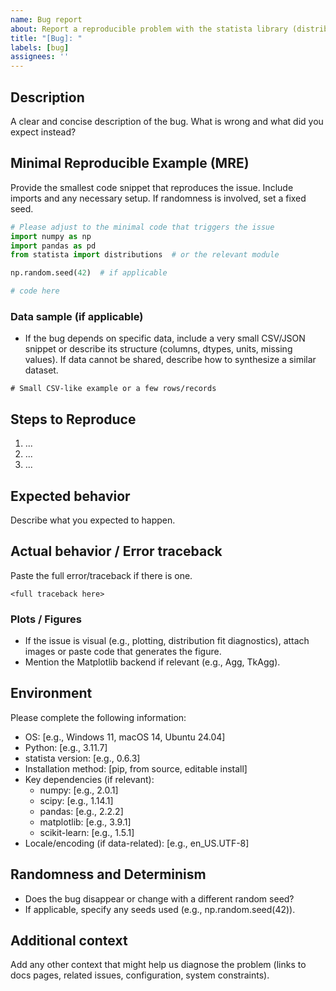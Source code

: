 ```yaml
---
name: Bug report
about: Report a reproducible problem with the statista library (distributions, EVA, sensitivity, time-series, plotting)
title: "[Bug]: "
labels: [bug]
assignees: ''
---
```


## Description
A clear and concise description of the bug. What is wrong and what did you expect instead?

## Minimal Reproducible Example (MRE)
Provide the smallest code snippet that reproduces the issue. Include imports and any necessary setup. If randomness is involved, set a fixed seed.

```python
# Please adjust to the minimal code that triggers the issue
import numpy as np
import pandas as pd
from statista import distributions  # or the relevant module

np.random.seed(42)  # if applicable

# code here
```

### Data sample (if applicable)
- If the bug depends on specific data, include a very small CSV/JSON snippet or describe its structure (columns, dtypes, units, missing values). If data cannot be shared, describe how to synthesize a similar dataset.

```
# Small CSV-like example or a few rows/records
```

## Steps to Reproduce
1. ...
2. ...
3. ...

## Expected behavior
Describe what you expected to happen.

## Actual behavior / Error traceback
Paste the full error/traceback if there is one.

```
<full traceback here>
```

### Plots / Figures
- If the issue is visual (e.g., plotting, distribution fit diagnostics), attach images or paste code that generates the figure.
- Mention the Matplotlib backend if relevant (e.g., Agg, TkAgg).

## Environment
Please complete the following information:
- OS: [e.g., Windows 11, macOS 14, Ubuntu 24.04]
- Python: [e.g., 3.11.7]
- statista version: [e.g., 0.6.3]
- Installation method: [pip, from source, editable install]
- Key dependencies (if relevant):
  - numpy: [e.g., 2.0.1]
  - scipy: [e.g., 1.14.1]
  - pandas: [e.g., 2.2.2]
  - matplotlib: [e.g., 3.9.1]
  - scikit-learn: [e.g., 1.5.1]
- Locale/encoding (if data-related): [e.g., en_US.UTF-8]

## Randomness and Determinism
- Does the bug disappear or change with a different random seed?
- If applicable, specify any seeds used (e.g., np.random.seed(42)).

## Additional context
Add any other context that might help us diagnose the problem (links to docs pages, related issues, configuration, system constraints).
